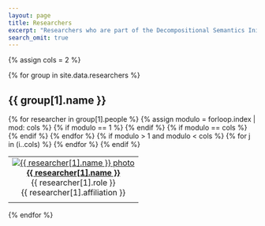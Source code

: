 ```yaml
---
layout: page
title: Researchers
excerpt: "Researchers who are part of the Decompositional Semantics Initiative."
search_omit: true
---
```


{% assign cols = 2 %}

{% for group in site.data.researchers %}
<h2>{{ group[1].name }}</h2>
  <!-- for some reason I can't get tablerow to work here -->
  <table>
  {% for researcher in group[1].people %}
    {% assign modulo = forloop.index | mod: cols %}
    {% if modulo == 1 %}
    <tr>
    {% endif %}
      <td><center><a href="{{ researcher[0] }}/"><img src="{{ site.url }}/images/{{ researcher[0] }}.jpg" class="bio-photo-about" alt="{{ researcher[1].name }} photo"/></a><br/><a href="{{ researcher[0] }}/"><b>{{ researcher[1].name }}</b></a><br/>{{ researcher[1].role }}<br/>{{ researcher[1].affiliation }}<br/></center></td>
    {% if modulo == cols %}
  </tr>
    {% endif %}
  {% endfor %}
  {% if modulo > 1 and modulo < cols %}
    {% for j in (i..cols) %}
    <td></td>
    </tr>
    {% endfor %}
  {% endif %}
  </table>
{% endfor %}
